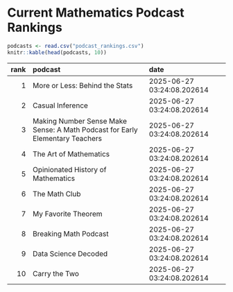# Current Mathematics Podcast Rankings


``` r
podcasts <- read.csv("podcast_rankings.csv")
knitr::kable(head(podcasts, 10))
```

| rank | podcast | date |
|---:|:---|:---|
| 1 | More or Less: Behind the Stats | 2025-06-27 03:24:08.202614 |
| 2 | Casual Inference | 2025-06-27 03:24:08.202614 |
| 3 | Making Number Sense Make Sense: A Math Podcast for Early Elementary Teachers | 2025-06-27 03:24:08.202614 |
| 4 | The Art of Mathematics | 2025-06-27 03:24:08.202614 |
| 5 | Opinionated History of Mathematics | 2025-06-27 03:24:08.202614 |
| 6 | The Math Club | 2025-06-27 03:24:08.202614 |
| 7 | My Favorite Theorem | 2025-06-27 03:24:08.202614 |
| 8 | Breaking Math Podcast | 2025-06-27 03:24:08.202614 |
| 9 | Data Science Decoded | 2025-06-27 03:24:08.202614 |
| 10 | Carry the Two | 2025-06-27 03:24:08.202614 |
